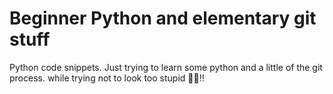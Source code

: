 # Beginner Python and elementary git stuff
Python code snippets.
Just trying to learn some python and a little of the git process.
while trying not to look too stupid 🤷‍♂️‼️